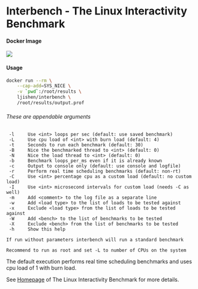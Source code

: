 # Interbench - The Linux Interactivity Benchmark

#### Docker Image
[![](https://images.microbadger.com/badges/image/ljishen/interbench.svg)](http://microbadger.com/images/ljishen/interbench "Get your own image badge on microbadger.com")

#### Usage
```bash
docker run --rm \
    --cap-add=SYS_NICE \
    -v `pwd`:/root/results \
    ljishen/interbench \
    /root/results/output.prof
```

###### These are appendable arguments
```
 -l     Use <int> loops per sec (default: use saved benchmark)
 -L     Use cpu load of <int> with burn load (default: 4)
 -t     Seconds to run each benchmark (default: 30)
 -B     Nice the benchmarked thread to <int> (default: 0)
 -N     Nice the load thread to <int> (default: 0)
 -b     Benchmark loops_per_ms even if it is already known
 -c     Output to console only (default: use console and logfile)
 -r     Perform real time scheduling benchmarks (default: non-rt)
 -C     Use <int> percentage cpu as a custom load (default: no custom load)
 -I     Use <int> microsecond intervals for custom load (needs -C as well)
 -m     Add <comment> to the log file as a separate line
 -w     Add <load type> to the list of loads to be tested against
 -x     Exclude <load type> from the list of loads to be tested against
 -W     Add <bench> to the list of benchmarks to be tested
 -X     Exclude <bench> from the list of benchmarks to be tested
 -h     Show this help

If run without parameters interbench will run a standard benchmark

Recommend to run as root and set -L to number of CPUs on the system
```

The default execution performs real time scheduling benchmarks and uses cpu load of 1 with burn load.

See [Homepage](https://github.com/Mustaavalkosta/interbench) of The Linux Interactivity Benchmark for more details.
